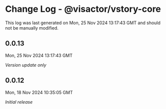 # Change Log - @visactor/vstory-core

This log was last generated on Mon, 25 Nov 2024 13:17:43 GMT and should not be manually modified.

## 0.0.13
Mon, 25 Nov 2024 13:17:43 GMT

_Version update only_

## 0.0.12
Mon, 18 Nov 2024 10:35:05 GMT

_Initial release_

